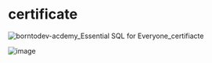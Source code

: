 # certificate
![borntodev-acdemy_Essential SQL for Everyone_certifiacte](https://github.com/slowhandc1ap/certificate/assets/120072774/a8ba9e67-352a-4c55-a9de-b3387e6b2fa0)



![image](https://github.com/slowhandc1ap/certificate/assets/120072774/bc753a06-f139-40d2-b52a-915e681f566b)
